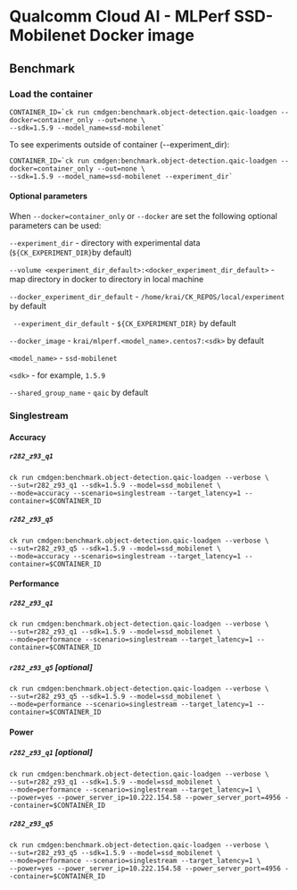 # Qualcomm Cloud AI - MLPerf SSD-Mobilenet Docker image

## Benchmark

### Load the container
```
CONTAINER_ID=`ck run cmdgen:benchmark.object-detection.qaic-loadgen --docker=container_only --out=none \ 
--sdk=1.5.9 --model_name=ssd-mobilenet`
```
To see experiments outside of container (--experiment_dir):

```
CONTAINER_ID=`ck run cmdgen:benchmark.object-detection.qaic-loadgen --docker=container_only --out=none \ 
--sdk=1.5.9 --model_name=ssd-mobilenet --experiment_dir`
```
#### Optional parameters

When `--docker=container_only` or `--docker` are set the following optional parameters can be used:


`--experiment_dir` - directory with experimental data (`${CK_EXPERIMENT_DIR}`by default)

`--volume <experiment_dir_default>:<docker_experiment_dir_default>` - map directory in docker to directory in local machine

`--docker_experiment_dir_default`  - `/home/krai/CK_REPOS/local/experiment` by default

` --experiment_dir_default`  - `${CK_EXPERIMENT_DIR}` by default
 
`--docker_image`   - `krai/mlperf.<model_name>.centos7:<sdk>` by default

`<model_name>` - `ssd-mobilenet`      

`<sdk>` - for example, `1.5.9`

`--shared_group_name` - `qaic` by default

### Singlestream

#### Accuracy

##### `r282_z93_q1`

```
ck run cmdgen:benchmark.object-detection.qaic-loadgen --verbose \
--sut=r282_z93_q1 --sdk=1.5.9 --model=ssd_mobilenet \
--mode=accuracy --scenario=singlestream --target_latency=1 --container=$CONTAINER_ID
```

##### `r282_z93_q5`

```
ck run cmdgen:benchmark.object-detection.qaic-loadgen --verbose \
--sut=r282_z93_q5 --sdk=1.5.9 --model=ssd_mobilenet \
--mode=accuracy --scenario=singlestream --target_latency=1 --container=$CONTAINER_ID
```


#### Performance

##### `r282_z93_q1`

```
ck run cmdgen:benchmark.object-detection.qaic-loadgen --verbose \
--sut=r282_z93_q1 --sdk=1.5.9 --model=ssd_mobilenet \
--mode=performance --scenario=singlestream --target_latency=1 --container=$CONTAINER_ID
```

##### `r282_z93_q5` [optional]

```
ck run cmdgen:benchmark.object-detection.qaic-loadgen --verbose \
--sut=r282_z93_q5 --sdk=1.5.9 --model=ssd_mobilenet \
--mode=performance --scenario=singlestream --target_latency=1 --container=$CONTAINER_ID
```


#### Power

##### `r282_z93_q1` [optional]

```
ck run cmdgen:benchmark.object-detection.qaic-loadgen --verbose \
--sut=r282_z93_q1 --sdk=1.5.9 --model=ssd_mobilenet \
--mode=performance --scenario=singlestream --target_latency=1 \
--power=yes --power_server_ip=10.222.154.58 --power_server_port=4956 --container=$CONTAINER_ID
```

##### `r282_z93_q5`

```
ck run cmdgen:benchmark.object-detection.qaic-loadgen --verbose \
--sut=r282_z93_q5 --sdk=1.5.9 --model=ssd_mobilenet \
--mode=performance --scenario=singlestream --target_latency=1 \
--power=yes --power_server_ip=10.222.154.58 --power_server_port=4956 --container=$CONTAINER_ID
```
